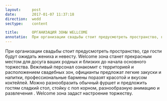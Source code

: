 ```yaml
---
layout:     post
date:       2017-01-07 11:37:18
direction:  wedd
sectype:    content

title:      ОРГАНИЗАЦИЯ ЗОНЫ WELLCOME               
annotatio:  При организации свадьбы стоит предусмотреть пространство, где гости будут ожидать жениха и невесту. Welcome зона станет прекрасным местом для досуга ваших родных и близких до начала основного торжества. Вежливый персонал ознакомит с территорией и расположением свадебных зон, официанты предложат легкие закуски и напитки, профессиональные бармены поразят красотой и вкусом коктейлей. Можно разнообразить обычный фуршет и предложить гостям сладкий стол, стойку с поп корном, разнообразную анимацию и развлечения . Welcome зона задаст настроение торжеству. 
---
```


При организации свадьбы стоит предусмотреть пространство, где гости будут ожидать жениха и невесту. Welcome зона станет прекрасным местом для досуга ваших родных и близких до начала основного торжества. Вежливый персонал ознакомит с территорией и расположением свадебных зон, официанты предложат легкие закуски и напитки, профессиональные бармены поразят красотой и вкусом коктейлей. Можно разнообразить обычный фуршет и предложить гостям сладкий стол, стойку с поп корном, разнообразную анимацию и развлечения . Welcome зона задаст настроение торжеству. 